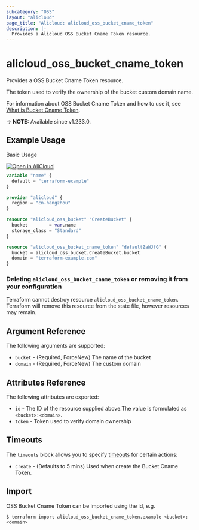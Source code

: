 ```yaml
---
subcategory: "OSS"
layout: "alicloud"
page_title: "Alicloud: alicloud_oss_bucket_cname_token"
description: |-
  Provides a Alicloud OSS Bucket Cname Token resource.
---
```


# alicloud_oss_bucket_cname_token

Provides a OSS Bucket Cname Token resource.

The token used to verify the ownership of the bucket custom domain name.

For information about OSS Bucket Cname Token and how to use it, see [What is Bucket Cname Token](https://www.alibabacloud.com/help/en/oss/developer-reference/createcnametoken).

-> **NOTE:** Available since v1.233.0.

## Example Usage

Basic Usage

<div style="display: block;margin-bottom: 40px;"><div class="oics-button" style="float: right;position: absolute;margin-bottom: 10px;">
  <a href="https://api.aliyun.com/terraform?resource=alicloud_oss_bucket_cname_token&exampleId=7e3d0d2a-fcb4-e35f-95f4-109d3f13d0c50750a05c&activeTab=example&spm=docs.r.oss_bucket_cname_token.0.7e3d0d2afc&intl_lang=EN_US" target="_blank">
    <img alt="Open in AliCloud" src="https://img.alicdn.com/imgextra/i1/O1CN01hjjqXv1uYUlY56FyX_!!6000000006049-55-tps-254-36.svg" style="max-height: 44px; max-width: 100%;">
  </a>
</div></div>

```terraform
variable "name" {
  default = "terraform-example"
}

provider "alicloud" {
  region = "cn-hangzhou"
}

resource "alicloud_oss_bucket" "CreateBucket" {
  bucket        = var.name
  storage_class = "Standard"
}

resource "alicloud_oss_bucket_cname_token" "defaultZaWJfG" {
  bucket = alicloud_oss_bucket.CreateBucket.bucket
  domain = "terraform-example.com"
}
```

### Deleting `alicloud_oss_bucket_cname_token` or removing it from your configuration

Terraform cannot destroy resource `alicloud_oss_bucket_cname_token`. Terraform will remove this resource from the state file, however resources may remain.

## Argument Reference

The following arguments are supported:
* `bucket` - (Required, ForceNew) The name of the bucket
* `domain` - (Required, ForceNew) The custom domain

## Attributes Reference

The following attributes are exported:
* `id` - The ID of the resource supplied above.The value is formulated as `<bucket>:<domain>`.
* `token` - Token used to verify domain ownership

## Timeouts

The `timeouts` block allows you to specify [timeouts](https://www.terraform.io/docs/configuration-0-11/resources.html#timeouts) for certain actions:
* `create` - (Defaults to 5 mins) Used when create the Bucket Cname Token.

## Import

OSS Bucket Cname Token can be imported using the id, e.g.

```shell
$ terraform import alicloud_oss_bucket_cname_token.example <bucket>:<domain>
```